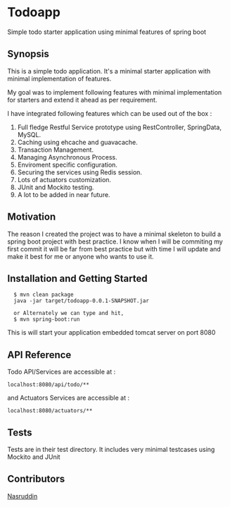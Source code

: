 # Todoapp
Simple todo starter application using minimal features of spring boot

## Synopsis

This is a simple todo application. It's a minimal starter application with minimal implementation of features.

My goal was to implement following features with minimal implementation for starters and extend it ahead as per requirement.

I have integrated following features which can be used out of the box :

1. Full fledge Restful Service prototype using RestController, SpringData, MySQL.
2. Caching using ehcache and guavacache.
3. Transaction Management.
4. Managing Asynchronous Process.
5. Enviroment specific configuration.
6. Securing the services using Redis session.
7. Lots of actuators customization.
8. JUnit and Mockito testing.
8. A lot to be added in near future.


## Motivation

The reason I created the project was to have a minimal skeleton to build a spring boot project with best practice. I know when I will be commiting my first commit it will be far from best practice but with time I will update and make it best for me or anyone who wants to use it.

## Installation and Getting Started
```
  $ mvn clean package
  java -jar target/todoapp-0.0.1-SNAPSHOT.jar   
  
  or Alternately we can type and hit,
  $ mvn spring-boot:run
```
This is will start your application embedded tomcat server on port 8080

## API Reference

Todo API/Services are accessible at :
```
localhost:8080/api/todo/**
```

and Actuators Services are accessible at :
```
localhost:8080/actuators/**
```

## Tests

Tests are in their test directory. It includes very minimal testcases using Mockito and JUnit

## Contributors

[Nasruddin](https://twitter.com/iam_nasir)

